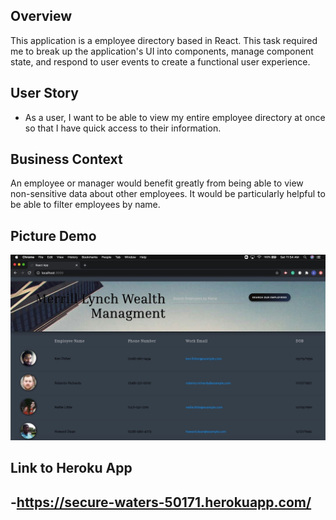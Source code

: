 ## Overview

This application is a employee directory based in React. This task required me to break up the application's UI into components, manage component state, and respond to user events to create a functional user experience.

## User Story

* As a user, I want to be able to view my entire employee directory at once so that I have quick access to their information.

## Business Context

An employee or manager would benefit greatly from being able to view non-sensitive data about other employees. It would be particularly helpful to be able to filter employees by name.


## Picture Demo

![Alt text](public/demoPic.jpeg?raw=true "Title")

## Link to Heroku App

## -https://secure-waters-50171.herokuapp.com/
